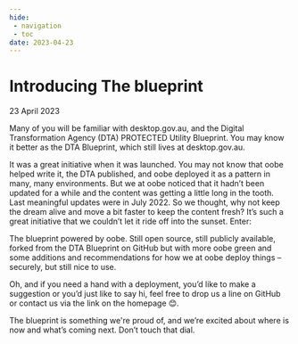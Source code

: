 ```yaml
---
hide:
 - navigation
 - toc
date: 2023-04-23
---
```


# Introducing The blueprint

23 April 2023

Many of you will be familiar with desktop.gov.au, and the Digital Transformation Agency (DTA) PROTECTED Utility Blueprint. You may know it better as the DTA Blueprint, which still lives at desktop.gov.au.

It was a great initiative when it was launched. You may not know that oobe helped write it, the DTA published, and oobe deployed it as a pattern in many, many environments. But we at oobe noticed that it hadn’t been updated for a while and the content was getting a little long in the tooth. Last meaningful updates were in July 2022. So we thought, why not keep the dream alive and move a bit faster to keep the content fresh? It’s such a great initiative that we couldn’t let it ride off into the sunset. Enter:

The blueprint powered by oobe. Still open source, still publicly available, forked from the DTA Blueprint on GitHub but with more oobe green and some additions and recommendations for how we at oobe deploy things – securely, but still nice to use.

Oh, and if you need a hand with a deployment, you’d like to make a suggestion or you’d just like to say hi, feel free to drop us a line on GitHub or contact us via the link on the homepage 😊.

The blueprint is something we're proud of, and we’re excited about where is now and what’s coming next. Don’t touch that dial.